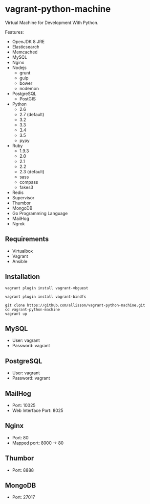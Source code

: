 # vagrant-python-machine

Virtual Machine for Development With Python.

Features:

* OpenJDK 8 JRE
* Elasticsearch
* Memcached
* MySQL
* Nginx
* Nodejs
    * grunt
    * gulp
    * bower
    * nodemon
* PostgreSQL
    * PostGIS
* Python
    * 2.6
    * 2.7 (default)
    * 3.2
    * 3.3
    * 3.4
    * 3.5
    * pypy
* Ruby
    * 1.9.3
    * 2.0
    * 2.1
    * 2.2
    * 2.3 (default)
    * sass
    * compass
    * fakes3
* Redis
* Supervisor
* Thumbor
* MongoDB
* Go Programming Language
* MailHog
* Ngrok

## Requirements

* Virtualbox
* Vagrant
* Ansible

## Installation

```
vagrant plugin install vagrant-vbguest
```

```
vagrant plugin install vagrant-bindfs
```

```
git clone https://github.com/allisson/vagrant-python-machine.git
cd vagrant-python-machine
vagrant up
```

## MySQL

* User: vagrant
* Password: vagrant

## PostgreSQL

* User: vagrant
* Password: vagrant

## MailHog

* Port: 10025
* Web Interface Port: 8025

## Nginx

* Port: 80
* Mapped port: 8000 -> 80

## Thumbor

* Port: 8888

## MongoDB

* Port: 27017
